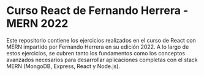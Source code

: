 # Curso React de Fernando Herrera - MERN 2022
Este repositorio contiene los ejercicios realizados en el curso de React con MERN impartido por Fernando Herrera en su edición 2022. A lo largo de estos ejercicios, se cubren tanto los fundamentos como los conceptos avanzados necesarios para desarrollar aplicaciones completas con el stack MERN (MongoDB, Express, React y Node.js).
